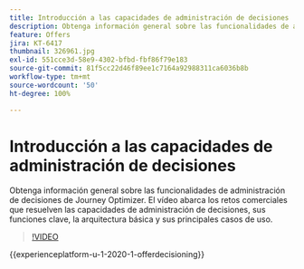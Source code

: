 ```yaml
---
title: Introducción a las capacidades de administración de decisiones
description: Obtenga información general sobre las funcionalidades de administración de decisiones de Journey Optimizer.
feature: Offers
jira: KT-6417
thumbnail: 326961.jpg
exl-id: 551cce3d-58e9-4302-bfbd-fbf86f79e183
source-git-commit: 81f5cc22d46f89ee1c7164a92988311ca6036b8b
workflow-type: tm+mt
source-wordcount: '50'
ht-degree: 100%

---
```


# Introducción a las capacidades de administración de decisiones

Obtenga información general sobre las funcionalidades de administración de decisiones de Journey Optimizer. El vídeo abarca los retos comerciales que resuelven las capacidades de administración de decisiones, sus funciones clave, la arquitectura básica y sus principales casos de uso.


>[!VIDEO](https://video.tv.adobe.com/v/326961?quality=12&learn=on)

{{experienceplatform-u-1-2020-1-offerdecisioning}}

